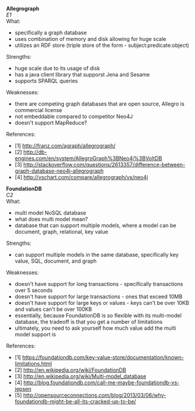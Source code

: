 **Allegrograph**  
*E1*  
What:
- specifically a graph database 
- uses combination of memory and disk allowing for huge scale 
- utilizes an RDF store (triple store of the form - subject:predicate:object)

Strengths:  
- huge scale due to its usage of disk 
- has a java client library that supporst Jena and Sesame 
- supports SPARQL queries 

Weaknesses:  
- there are competing graph databases that are open source, Allegro is commercial license
- not embeddable compared to competitor Neo4J 
- doesn't support MapReduce? 

References:  
- [1] http://franz.com/agraph/allegrograph/
- [2] http://db-engines.com/en/system/AllegroGraph%3BNeo4j%3BVoltDB
- [3] http://stackoverflow.com/questions/2613357/difference-between-graph-database-neo4j-allegrograph
- [4] http://vschart.com/compare/allegrograph/vs/neo4j




**FoundationDB**  
*C2*  
What:
- multi model NoSQL database 
- what does multi model mean?
- database that can support multiple models, where a model can be document, graph, relational, key value 

Strengths:
- can support multiple models in the same database, specifically key value, SQL, document, and graph

Weaknesses:
- doesn't have support for long transactions - specifically transactions over 5 seconds 
- doesn't have support for large transactions - ones that exceed 10MB 
- doesn't have support for large keys or values - keys can't be over 10KB and values can't be over 100KB 
- essentially, because FoundationDB is so flexible with its multi-model database, the tradeoff is that you get a number of limitations
- ultimately, you need to ask yourself how much value add the multi model support is 

References:
- [1] https://foundationdb.com/key-value-store/documentation/known-limitations.html
- [2] http://en.wikipedia.org/wiki/FoundationDB
- [3] http://en.wikipedia.org/wiki/Multi-model_database
- [4] http://blog.foundationdb.com/call-me-maybe-foundationdb-vs-jepsen
- [5] http://opensourceconnections.com/blog/2013/03/06/why-foundationdb-might-be-all-its-cracked-up-to-be/


